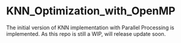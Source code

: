 # KNN_Optimization_with_OpenMP

The initial version of KNN implementation with Parallel Processing is implemented. As this repo is still a WIP, will release update soon.